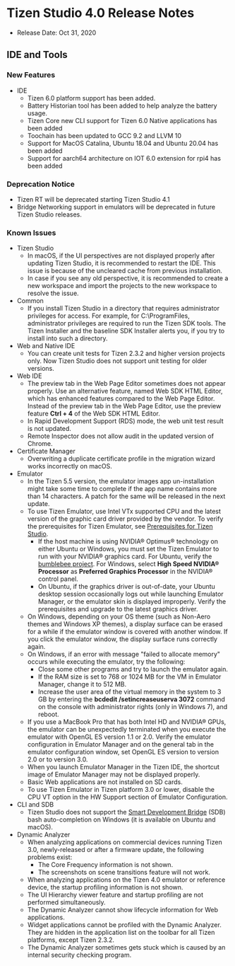 # Tizen Studio 4.0 Release Notes

- Release Date: Oct 31, 2020

## IDE and Tools

### New Features

- IDE
  - Tizen 6.0 platform support has been added.
  - Battery Historian tool has been added to help analyze the battery usage.
  - Tizen Core new CLI support for Tizen 6.0 Native applications has been added
  - Toochain has been updated to GCC 9.2 and LLVM 10
  - Support for MacOS Catalina, Ubuntu 18.04 and Ubuntu 20.04 has been added
  - Support for aarch64 architecture on IOT 6.0 extension for rpi4 has been added

### Deprecation Notice
  - Tizen RT will be deprecated starting Tizen Studio 4.1
  - Bridge Networking support in emulators will be deprecated in future Tizen Studio releases.
  
### Known Issues

- Tizen Studio
  - In macOS, if the UI perspectives are not displayed properly after updating Tizen Studio, it is recommended to restart the IDE. This issue is because of the uncleared cache from previous installation.
  - In case if you see any old perspective, it is recommended to create a new workspace and import the projects to the new workspace to resolve the issue.
- Common
  - If you install Tizen Studio in a directory that requires administrator privileges for access. For example, for C:\ProgramFiles, administrator privileges are required to run the Tizen SDK tools. The Tizen Installer and the baseline SDK Installer alerts you, if you try to install into such a directory.
- Web and Native IDE
  - You can create unit tests for Tizen 2.3.2 and higher version projects only. Now Tizen Studio does not support unit testing for older versions.
- Web IDE
  - The preview tab in the Web Page Editor sometimes does not appear properly. Use an alternative feature, named Web SDK HTML Editor, which has enhanced features compared to the Web Page Editor. Instead of the preview tab in the Web Page Editor, use the preview feature **Ctrl + 4** of the Web SDK HTML Editor.
  - In Rapid Development Support (RDS) mode, the web unit test result is not updated.
  - Remote Inspector does not allow audit in the updated version of Chrome.
- Certificate Manager
  - Overwriting a duplicate certificate profile in the migration wizard works incorrectly on macOS.
- Emulator
  - In the Tizen 5.5 version, the emulator images app un-installation might take some time to complete if the app name contains more than 14 characters. A patch for the same will be released in the next update.
  - To use Tizen Emulator, use Intel VTx supported CPU and the latest version of the graphic card driver provided by the vendor. To verify the prerequisites for Tizen Emulator, see [Prerequisites for Tizen Studio](../setup/prerequisites.md).
    - If the host machine is using NVIDIA&reg; Optimus&reg; technology on either Ubuntu or Windows, you must set the Tizen Emulator to run with your NVIDIA&reg; graphics card. For Ubuntu, verify the [bumblebee project](https://wiki.ubuntu.com/Bumblebee). For Windows, select **High Speed NVIDIA&reg; Processor** as **Preferred Graphics Processor** in the NVIDIA&reg; control panel.
    - On Ubuntu, if the graphics driver is out-of-date, your Ubuntu desktop session occasionally logs out while launching Emulator Manager, or the emulator skin is displayed improperly. Verify the prerequisites and upgrade to the latest graphics driver.
  - On Windows, depending on your OS theme (such as Non-Aero themes and Windows XP themes), a display surface can be erased for a while if the emulator window is covered with another window. If you click the emulator window, the display surface runs correctly again.
  - On Windows, if an error with message "failed to allocate memory" occurs while executing the emulator, try the following:
    - Close some other programs and try to launch the emulator again.
    - If the RAM size is set to 768 or 1024 MB for the VM in Emulator Manager, change it to 512 MB.
    - Increase the user area of the virtual memory in the system to 3 GB by entering the **bcdedit /setincreaseuserva 3072** command on the console with administrator rights (only in Windows 7), and reboot.
  - If you use a MacBook Pro that has both Intel HD and NVIDIA&reg; GPUs, the emulator can be unexpectedly terminated when you execute the emulator with OpenGL ES version 1.1 or 2.0. Verify the emulator configuration in Emulator Manager and on the general tab in the emulator configuration window, set OpenGL ES version to version 2.0 or to version 3.0.
  - When you launch Emulator Manager in the Tizen IDE, the shortcut image of Emulator Manager may not be displayed properly.
  - Basic Web applications are not installed on SD cards.
  - To use Tizen Emulator in Tizen platform 3.0 or lower, disable the CPU VT option in the HW Support section of Emulator Configuration.
- CLI and SDB
  - Tizen Studio does not support the [Smart Development Bridge](../common-tools/smart-development-bridge.md) (SDB) bash auto-completion on Windows (it is available on Ubuntu and macOS).
- Dynamic Analyzer
  - When analyzing applications on commercial devices running Tizen 3.0, newly-released or after a firmware update, the following problems exist:
    - The Core Frequency information is not shown.
    - The screenshots on scene transitions feature will not work.
  - When analyzing applications on the Tizen 4.0 emulator or reference device, the startup profiling information is not shown.
  - The UI Hierarchy viewer feature and startup profiling are not performed simultaneously.
  - The Dynamic Analyzer cannot show lifecycle information for Web applications.
  - Widget applications cannot be profiled with the Dynamic Analyzer. They are hidden in the application list on the toolbar for all Tizen platforms, except Tizen 2.3.2.
  - The Dynamic Analyzer sometimes gets stuck which is caused by an internal security checking program.
